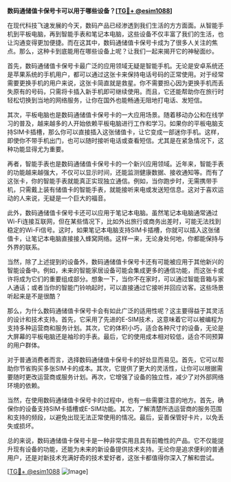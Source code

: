 **数码通储值卡保号卡可以用于哪些设备？[[TG💪+ @esim1088](https://t.me/s/esim1088)]**

在现代科技飞速发展的今天，数码产品已经渗透到我们生活的方方面面。从智能手机到平板电脑，再到智能手表和笔记本电脑，这些设备不仅丰富了我们的生活，也让沟通变得更加便捷。而在这其中，数码通储值卡保号卡成为了很多人关注的焦点。那么，这种卡到底能用在哪些设备上呢？让我们一起来揭开它的神秘面纱。

首先，数码通储值卡保号卡最广泛的应用领域无疑是智能手机。无论是安卓系统还是苹果系统的手机用户，都可以通过这张卡来保持电话号码的正常使用。对于经常需要更换手机的用户来说，这张卡简直就是救星。你不需要担心因为更换手机而丢失原有的号码，只需将卡插入新手机即可继续使用。而且，它还能帮助你在旅行时轻松切换到当地的网络服务，让你在国外也能畅通无阻地打电话、发短信。

其次，平板电脑也是数码通储值卡保号卡的一大应用场景。随着移动办公和在线学习的普及，越来越多的人开始依赖平板电脑进行工作和学习。如果你的平板电脑支持SIM卡插槽，那么你可以直接插入这张储值卡，让它变成一部迷你手机。这样，即使你不带手机出门，也可以随时接听电话或查看短信。尤其是在紧急情况下，这种功能显得尤为重要。

再者，智能手表也是数码通储值卡保号卡的一个新兴应用领域。近年来，智能手表的功能越来越强大，不仅可以显示时间，还能监测健康数据、接收通知等。而有了这张卡，你的智能手表就能真正实现独立通信。例如，当你跑步时，无需携带手机，只需戴上装有储值卡的智能手表，就能接听来电或发送短信息。这对于喜欢运动的人来说，无疑是一个巨大的福音。

此外，数码通储值卡保号卡还可以应用于笔记本电脑。虽然笔记本电脑通常通过Wi-Fi连接互联网，但在某些情况下，比如外出旅行或商务出差时，可能无法找到稳定的Wi-Fi信号。这时，如果笔记本电脑支持SIM卡插槽，你就可以插入这张储值卡，让笔记本电脑直接接入蜂窝网络。这样一来，无论身处何地，你都能保持与外界的联系。

当然，除了上述提到的设备外，数码通储值卡保号卡还有可能被应用于其他新兴的智能设备中。例如，未来的智能家居设备可能会集成更多的通信功能，而这张卡或许将成为它们的重要组成部分。想象一下，当你不在家时，可以通过智能音箱与家人通话；或者当你的智能门铃响起时，可以直接通过它接听并回应访客。这些场景听起来是不是很酷？

那么，为什么数码通储值卡保号卡会有如此广泛的适用性呢？这主要得益于其灵活的设计和技术支持。首先，它采用了先进的E-SIM技术，这意味着它可以被编程为支持多种运营商和服务计划。其次，它的体积小巧，适合各种尺寸的设备，无论是大屏幕的平板电脑还是袖珍的手表。最后，它的使用成本相对较低，适合不同预算的用户群体。

对于普通消费者而言，选择数码通储值卡保号卡的好处显而易见。首先，它可以帮助你节省购买多张SIM卡的成本。其次，它提供了更大的灵活性，让你可以根据需要随时更改运营商或服务计划。再次，它增强了设备的独立性，减少了对外部网络环境的依赖。

当然，在使用数码通储值卡保号卡的过程中，也有一些需要注意的地方。首先，确保你的设备支持SIM卡插槽或E-SIM功能。其次，了解清楚所选运营商的服务范围和支持的频段，以避免出现无法正常使用的情况。最后，妥善保管好卡片，以免丢失或损坏。

总的来说，数码通储值卡保号卡是一种非常实用且具有前瞻性的产品。它不仅能提升现有设备的功能，还能为未来的新设备提供技术支持。无论你是追求便利的普通用户，还是对新技术充满好奇的技术爱好者，这张卡都值得你深入了解和尝试。

[[TG💪+ @esim1088](https://t.me/s/esim1088) ![Image](https://i.postimg.cc/4NQfJmqS/Snipaste-2025-05-13-00-14-12.png)]